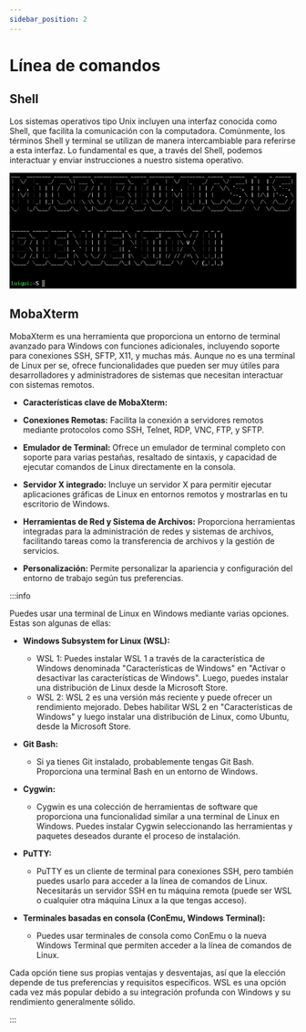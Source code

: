 ```yaml
---
sidebar_position: 2
---
```


# Línea de comandos
## Shell
Los sistemas operativos tipo Unix incluyen una interfaz conocida como Shell, que facilita la comunicación con la computadora. Comúnmente, los términos Shell y terminal se utilizan de manera intercambiable para referirse a esta interfaz. Lo fundamental es que, a través del Shell, podemos interactuar y enviar instrucciones a nuestro sistema operativo.

![Terminal](../../static/img/bash/terminal.png)


## MobaXterm
MobaXterm es una herramienta que proporciona un entorno de terminal avanzado para Windows con funciones adicionales, incluyendo soporte para conexiones SSH, SFTP, X11, y muchas más. Aunque no es una terminal de Linux per se, ofrece funcionalidades que pueden ser muy útiles para desarrolladores y administradores de sistemas que necesitan interactuar con sistemas remotos.

* **Características clave de MobaXterm:**

* **Conexiones Remotas:** Facilita la conexión a servidores remotos mediante protocolos como SSH, Telnet, RDP, VNC, FTP, y SFTP.

* **Emulador de Terminal:** Ofrece un emulador de terminal completo con soporte para varias pestañas, resaltado de sintaxis, y capacidad de ejecutar comandos de Linux directamente en la consola.

* **Servidor X integrado:** Incluye un servidor X para permitir ejecutar aplicaciones gráficas de Linux en entornos remotos y mostrarlas en tu escritorio de Windows.

* **Herramientas de Red y Sistema de Archivos:** Proporciona herramientas integradas para la administración de redes y sistemas de archivos, facilitando tareas como la transferencia de archivos y la gestión de servicios.

* **Personalización:** Permite personalizar la apariencia y configuración del entorno de trabajo según tus preferencias.

:::info

Puedes usar una terminal de Linux en Windows mediante varias opciones. Estas son algunas de ellas:

* **Windows Subsystem for Linux (WSL):**

  * WSL 1: Puedes instalar WSL 1 a través de la característica de Windows denominada "Características de Windows" en "Activar o desactivar las características de Windows". Luego, puedes instalar una distribución de Linux desde la Microsoft Store.
  * WSL 2: WSL 2 es una versión más reciente y puede ofrecer un rendimiento mejorado. Debes habilitar WSL 2 en "Características de Windows" y luego instalar una distribución de Linux, como Ubuntu, desde la Microsoft Store.

* **Git Bash:**
  * Si ya tienes Git instalado, probablemente tengas Git Bash. Proporciona una terminal Bash en un entorno de Windows.

* **Cygwin:**

  * Cygwin es una colección de herramientas de software que proporciona una funcionalidad similar a una terminal de Linux en Windows. Puedes instalar Cygwin seleccionando las herramientas y paquetes deseados durante el proceso de instalación.

* **PuTTY:**

  * PuTTY es un cliente de terminal para conexiones SSH, pero también puedes usarlo para acceder a la línea de comandos de Linux. Necesitarás un servidor SSH en tu máquina remota (puede ser WSL o cualquier otra máquina Linux a la que tengas acceso).

* **Terminales basadas en consola (ConEmu, Windows Terminal):**
  * Puedes usar terminales de consola como ConEmu o la nueva Windows Terminal que permiten acceder a la línea de comandos de Linux.


Cada opción tiene sus propias ventajas y desventajas, así que la elección depende de tus preferencias y requisitos específicos. WSL es una opción cada vez más popular debido a su integración profunda con Windows y su rendimiento generalmente sólido.

:::